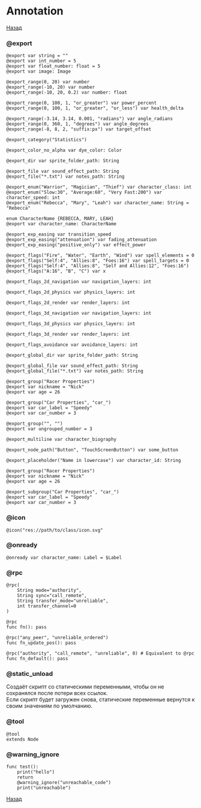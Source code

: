 # Annotation

[Назад][back]

### @export

```godot
@export var string = ""
@export var int_number = 5
@export var float_number: float = 5
@export var image: Image
```

```godot
@export_range(0, 20) var number
@export_range(-10, 20) var number
@export_range(-10, 20, 0.2) var number: float

@export_range(0, 100, 1, "or_greater") var power_percent
@export_range(0, 100, 1, "or_greater", "or_less") var health_delta

@export_range(-3.14, 3.14, 0.001, "radians") var angle_radians
@export_range(0, 360, 1, "degrees") var angle_degrees
@export_range(-8, 8, 2, "suffix:px") var target_offset
```

```godot
@export_category("Statistics")
```

```godot
@export_color_no_alpha var dye_color: Color
```

```godot
@export_dir var sprite_folder_path: String

@export_file var sound_effect_path: String
@export_file("*.txt") var notes_path: String
```

```godot
@export_enum("Warrior", "Magician", "Thief") var character_class: int
@export_enum("Slow:30", "Average:60", "Very Fast:200") var character_speed: int
@export_enum("Rebecca", "Mary", "Leah") var character_name: String = "Rebecca"

enum CharacterName {REBECCA, MARY, LEAH}
@export var character_name: CharacterName
```

```godot
@export_exp_easing var transition_speed
@export_exp_easing("attenuation") var fading_attenuation
@export_exp_easing("positive_only") var effect_power
```

```godot
@export_flags("Fire", "Water", "Earth", "Wind") var spell_elements = 0
@export_flags("Self:4", "Allies:8", "Foes:16") var spell_targets = 0
@export_flags("Self:4", "Allies:8", "Self and Allies:12", "Foes:16")
@export_flags("A:16", "B", "C") var x

@export_flags_2d_navigation var navigation_layers: int

@export_flags_2d_physics var physics_layers: int

@export_flags_2d_render var render_layers: int

@export_flags_3d_navigation var navigation_layers: int

@export_flags_3d_physics var physics_layers: int

@export_flags_3d_render var render_layers: int

@export_flags_avoidance var avoidance_layers: int
```

```godot
@export_global_dir var sprite_folder_path: String

@export_global_file var sound_effect_path: String
@export_global_file("*.txt") var notes_path: String
```

```godot
@export_group("Racer Properties")
@export var nickname = "Nick"
@export var age = 26

@export_group("Car Properties", "car_")
@export var car_label = "Speedy"
@export var car_number = 3

@export_group("", "")
@export var ungrouped_number = 3
```

```godot
@export_multiline var character_biography
```

```godot
@export_node_path("Button", "TouchScreenButton") var some_button
```

```godot
@export_placeholder("Name in lowercase") var character_id: String
```

```godot
@export_group("Racer Properties")
@export var nickname = "Nick"
@export var age = 26

@export_subgroup("Car Properties", "car_")
@export var car_label = "Speedy"
@export var car_number = 3
```

### @icon

```godot
@icon("res://path/to/class/icon.svg"
```

### @onready

```godot
@onready var character_name: Label = $Label
```

### @rpc

```godot
@rpc(
    String mode="authority",
    String sync="call_remote",
    String transfer_mode="unreliable",
    int transfer_channel=0
)
```

```godot
@rpc
func fn(): pass

@rpc("any_peer", "unreliable_ordered")
func fn_update_pos(): pass

@rpc("authority", "call_remote", "unreliable", 0) # Equivalent to @rpc
func fn_default(): pass
```

### @static_unload

Создаёт скрипт со статическими переменными, чтобы он не сохранялся после потери всех ссылок.\
Если скрипт будет загружен снова, статические переменные вернутся к своим значениям по умолчанию.

### @tool

```godot
@tool
extends Node
```

### @warning_ignore

```godot
func test():
    print("hello")
    return
    @warning_ignore("unreachable_code")
    print("unreachable")
```

[Назад][back]

[back]: <.> "Назад к оглавлению"